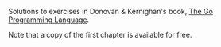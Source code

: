 Solutions to exercises in Donovan & Kernighan's book, [The Go Programming
Language](http://gopl.io).

Note that a copy of the first chapter is available for free.
